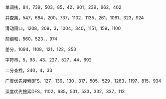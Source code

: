 单调栈，84，739，503，85，42，901，239，962，402

并查集，547，684，200，737，1102，1135，261，1061，323，924

滑动窗口，1208，209，3，1004，340，1151，159，1100

前缀和，560，523，，974

差分，1094，1109，121，122，253

字符串，5，93，43，227，527，44，692

二分查找，240，4，33

广度优先搜索BFS，127，139，130，317，505，529，1263，1197，815，934

深度优先搜索DFS，1102，685，531，533，332，337，113